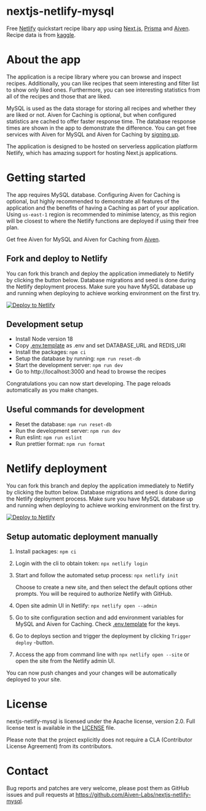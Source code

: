 # nextjs-netlify-mysql

Free [Netlify](https://www.netlify.com/) quickstart recipe libary app using [Next.js](https://nextjs.org/), [Prisma](https://www.prisma.io/) and [Aiven](https://aiven.io). Recipe data is from [kaggle](https://www.kaggle.com/datasets/thedevastator/better-recipes-for-a-better-life).

# About the app

The application is a recipe library where you can browse and inspect recipes. Additionally, you can like recipes that seem interesting and filter list to show only liked ones. Furthermore, you can see interesting statistics from all of the recipes and those that are liked.

MySQL is used as the data storage for storing all recipes and whether they are liked or not. Aiven for Caching is optional, but when configured statistics are cached to offer faster response time. The database response times are shown in the app to demonstrate the difference.  You can get free services with Aiven for MySQL and Aiven for Caching by [signing up](https://console.aiven.io/signup?referral_code=v3tvatqoyzbu3yp2oiy9).

The application is designed to be hosted on serverless application platform Netlify, which has amazing support for hosting Next.js applications.

# Getting started

The app requires MySQL database. Configuring Aiven for Caching is optional, but highly recommended to demonstrate all features of the application and the benefits of having a Caching as part of your application. Using `us-east-1` region is recommended to minimise latency, as this region will be closest to where the Netlify functions are deployed if using their free plan.

Get free Aiven for MySQL and Aiven for Caching from [Aiven](https://console.aiven.io).

## Fork and deploy to Netlify

You can fork this branch and deploy the application immediately to Netlify by clicking the button below. Database migrations and seed is done during the Netlify deployment process. Make sure you have MySQL database up and running when deploying to achieve working environment on the first try.

[![Deploy to Netlify](https://www.netlify.com/img/deploy/button.svg)](https://app.netlify.com/start/deploy?repository=https://github.com/Aiven-Labs/nextjs-netlify-mysql)

## Development setup

- Install Node version 18
- Copy [.env.template](.env.template) as .env and set DATABASE_URL and REDIS_URI
- Install the packages: `npm ci`
- Setup the database by running: `npm run reset-db`
- Start the development server: `npm run dev`
- Go to http://localhost:3000 and head to browse the recipes

Congratulations you can now start developing. The page reloads automatically as you make changes.

## Useful commands for development

- Reset the database: `npm run reset-db`
- Run the development server: `npm run dev`
- Run eslint: `npm run eslint`
- Run prettier format: `npm run format`

# Netlify deployment

You can fork this branch and deploy the application immediately to Netlify by clicking the button below. Database migrations and seed is done during the Netlify deployment process. Make sure you have MySQL database up and running when deploying to achieve working environment on the first try.

[![Deploy to Netlify](https://www.netlify.com/img/deploy/button.svg)](https://app.netlify.com/start/deploy?repository=https://github.com/Aiven-Labs/nextjs-netlify)

## Setup automatic deployment manually

1. Install packages: `npm ci`
1. Login with the cli to obtain token: `npx netlify login`
1. Start and follow the automated setup process: `npx netlify init`

   Choose to create a new site, and then select the default options other prompts. You will be required to authorize Netlify with GitHub.

1. Open site admin UI in Netlify: `npx netlify open --admin`
1. Go to site configuration section and add environment variables for MySQL and Aiven for Caching. Check [.env.template](.env.template) for the keys.
1. Go to deploys section and trigger the deployment by clicking `Trigger deploy` -button.
1. Access the app from command line with `npx netlify open --site` or open the site from the Netlify admin UI.

You can now push changes and your changes will be automatically deployed to your site.

# License

nextjs-netlify-mysql is licensed under the Apache license, version 2.0. Full license text is available in the [LICENSE](LICENSE) file.

Please note that the project explicitly does not require a CLA (Contributor License Agreement) from its contributors.

# Contact

Bug reports and patches are very welcome, please post them as GitHub issues and pull requests at https://github.com/Aiven-Labs/nextjs-netlify-mysql.
